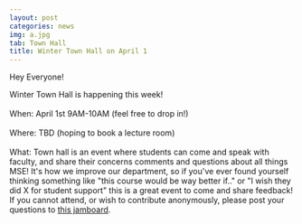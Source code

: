 ```yaml
---
layout: post
categories: news
img: a.jpg
tab: Town Hall
title: Winter Town Hall on April 1
---
```

Hey Everyone! 

Winter Town Hall is happening this week!
<br><br>
When: April 1st 9AM-10AM (feel free to drop in!) 
<br><br>
Where: TBD (hoping to book a lecture room) 
<br><br>
What: Town hall is an event where students can come and speak with faculty, and share their concerns comments and questions about all things MSE! It's how we improve our department, so if you've ever found yourself thinking something like "this course would be way better if.." or "I wish they did X for student support" this is a great event to come and share feedback! If you cannot attend, or wish to contribute anonymously, please post your questions to <a href="https://jamboard.google.com/d/1lUOnkEnFUjClCawVnPaIgtay2R5vlj4kVde0pjYIAGM/edit?usp=sharing">this jamboard</a>.
